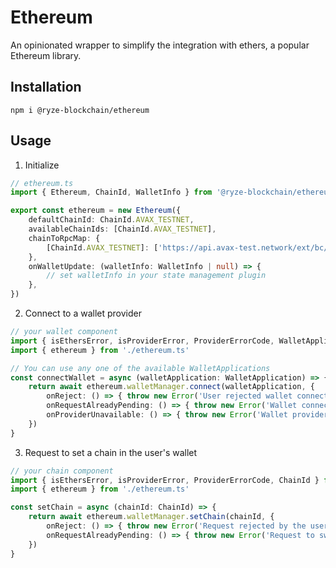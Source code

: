 # Ethereum

An opinionated wrapper to simplify the integration with ethers, a popular Ethereum library.

## Installation

`npm i @ryze-blockchain/ethereum`

## Usage

1. Initialize

```typescript
// ethereum.ts
import { Ethereum, ChainId, WalletInfo } from '@ryze-blockchain/ethereum'

export const ethereum = new Ethereum({
    defaultChainId: ChainId.AVAX_TESTNET,
    availableChainIds: [ChainId.AVAX_TESTNET],
    chainToRpcMap: {
        [ChainId.AVAX_TESTNET]: ['https://api.avax-test.network/ext/bc/C/rpc'],
    },
    onWalletUpdate: (walletInfo: WalletInfo | null) => {
        // set walletInfo in your state management plugin
    },
})
```

2. Connect to a wallet provider

```typescript
// your wallet component
import { isEthersError, isProviderError, ProviderErrorCode, WalletApplication } from '@ryze-blockchain/ethereum'
import { ethereum } from './ethereum.ts'

// You can use any one of the available WalletApplications
const connectWallet = async (walletApplication: WalletApplication) => {
    return await ethereum.walletManager.connect(walletApplication, {
        onReject: () => { throw new Error('User rejected wallet connection') },
        onRequestAlreadyPending: () => { throw new Error('Wallet connection already pending') },
        onProviderUnavailable: () => { throw new Error('Wallet provider not available') },
    })
}
```

3. Request to set a chain in the user's wallet

```typescript
// your chain component
import { isEthersError, isProviderError, ProviderErrorCode, ChainId } from '@ryze-blockchain/ethereum'
import { ethereum } from './ethereum.ts'

const setChain = async (chainId: ChainId) => {
    return await ethereum.walletManager.setChain(chainId, {
        onReject: () => { throw new Error('Request rejected by the user') },
        onRequestAlreadyPending: () => { throw new Error('Request to switch chain already pending') },
    })
}
```
